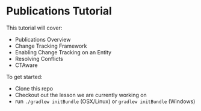 # Publications Tutorial

This tutorial will cover:
- Publications Overview
- Change Tracking Framework
- Enabling Change Tracking on an Entity
- Resolving Conflicts
- CTAware

To get started:
- Clone this repo
- Checkout out the lesson we are currently working on
- run `./gradlew initBundle` (OSX/Linux) or `gradlew initBundle` (Windows)
